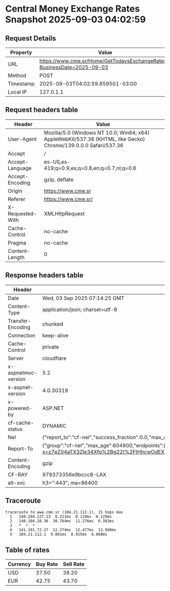 # Central Money Exchange Rates Snapshot 2025-09-03 04:02:59
## Request Details

| Property | Value |
|----------|-------|
| URL | https://www.cme.sr/Home/GetTodaysExchangeRates/?BusinessDate=2025-09-03 |
| Method | POST |
| Timestamp | 2025-09-03T04:02:59.859501-03:00 |
| Local IP | 127.0.1.1 |
    
## Request headers table

| Header | Value |
|--------|-------|
| User-Agent | Mozilla/5.0 (Windows NT 10.0; Win64; x64) AppleWebKit/537.36 (KHTML, like Gecko) Chrome/139.0.0.0 Safari/537.36 |
| Accept | */* |
| Accept-Language | es-US,es-419;q=0.9,es;q=0.8,en;q=0.7,nl;q=0.6 |
| Accept-Encoding | gzip, deflate |
| Origin | https://www.cme.sr |
| Referer | https://www.cme.sr/ |
| X-Requested-With | XMLHttpRequest |
| Cache-Control | no-cache |
| Pragma | no-cache |
| Content-Length | 0 |

    
## Response headers table
| Header | Value |
|--------|-------|
| Date | Wed, 03 Sep 2025 07:14:25 GMT |
| Content-Type | application/json; charset=utf-8 |
| Transfer-Encoding | chunked |
| Connection | keep-alive |
| Cache-Control | private |
| Server | cloudflare |
| x-aspnetmvc-version | 5.2 |
| x-aspnet-version | 4.0.30319 |
| x-powered-by | ASP.NET |
| cf-cache-status | DYNAMIC |
| Nel | {"report_to":"cf-nel","success_fraction":0.0,"max_age":604800} |
| Report-To | {"group":"cf-nel","max_age":604800,"endpoints":[{"url":"https://a.nel.cloudflare.com/report/v4?s=z7eZ04aTX3Zle34Xfq%2Bg22I%2FtHhcwOdEXKIG2qek6efwsDqFYWWPrkVyeqhVnwWvdcZj%2FXx2uJqXBUr6PTWyqFgcHnxYRBXXQJ4%3D"}]} |
| Content-Encoding | gzip |
| CF-RAY | 979373356e9bccc8-LAX |
| alt-svc | h3=":443"; ma=86400 |

## Traceroute 

```
traceroute to www.cme.sr (104.21.112.1), 15 hops max
  1   140.204.227.23  0.221ms  0.129ms  0.129ms 
  2   140.204.28.36  30.764ms  11.276ms  8.383ms 
  3   *  *  * 
  4   141.101.72.27  12.374ms  12.477ms  12.940ms 
  5   104.21.112.1  9.061ms  8.915ms  8.868ms 

```


## Table of rates

| Currency | Buy Rate | Sell Rate |
|----------|----------|-----------|
| USD | 37.50 | 38.20 |
| EUR | 42.75 | 43.70 |
